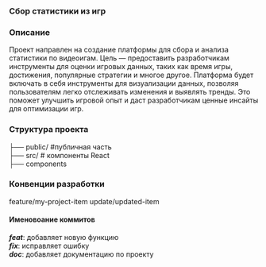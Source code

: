 ### Сбор статистики из игр

### Описание 
Проект направлен на создание платформы для сбора и анализа статистики по видеоигам. Цель — предоставить разработчикам инструменты для оценки игровых данных, таких как время игры, достижения, популярные стратегии и многое другое. Платформа будет включать в себя инструменты для визуализации данных, позволяя пользователям легко отслеживать изменения и выявлять тренды. Это поможет улучшить игровой опыт и даст разработчикам ценные инсайты для оптимизации игр.

### Структура проекта 
├── public/ #публичная часть    
├── src/ # компоненты React  
├── components  
### Конвенции разработки
feature/my-project-item
update/updated-item
#### Именовоание коммитов
***feat***: добавляет новую функцию  
***fix***: исправляет ошибку  
***doс***: добавляет документацию по проекту  